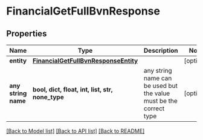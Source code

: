 # FinancialGetFullBvnResponse


## Properties
Name | Type | Description | Notes
------------ | ------------- | ------------- | -------------
**entity** | [**FinancialGetFullBvnResponseEntity**](FinancialGetFullBvnResponseEntity.md) |  | [optional] 
**any string name** | **bool, dict, float, int, list, str, none_type** | any string name can be used but the value must be the correct type | [optional]

[[Back to Model list]](../README.md#documentation-for-models) [[Back to API list]](../README.md#documentation-for-api-endpoints) [[Back to README]](../README.md)


